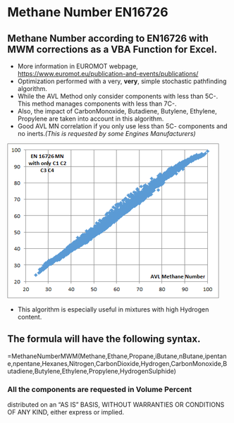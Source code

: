# Methane Number EN16726  

## Methane Number according to EN16726 with MWM corrections as a VBA Function for Excel.  

- More information in EUROMOT webpage, https://www.euromot.eu/publication-and-events/publications/
- Optimization performed with a very, **very**, simple stochastic pathfinding algorithm.  
- While the AVL Method only consider components with less than 5C-. This method manages components with less than 7C-. 
- Also, the impact of CarbonMonoxide, Butadiene, Butylene, Ethylene, Propylene are taken into account in this algorithm.
- Good AVL MN correlation if you only use less than 5C- components and no inerts.*(This is requested by some Engines Manufacturers)*  

![MethaneNumberComparison](MethaneNumberComparison.png)  

- This algorithm is especially useful in mixtures with high Hydrogen content.  

## The formula will have the following syntax.  

=MethaneNumberMWM(Methane,Ethane,Propane,iButane,nButane,ipentane,npentane,Hexanes,Nitrogen,CarbonDioxide,Hydrogen,CarbonMonoxide,Butadiene,Butylene,Ethylene,Propylene,HydrogenSulphide)

### All the components are requested in Volume Percent

distributed on an “AS IS” BASIS, WITHOUT WARRANTIES OR CONDITIONS OF ANY KIND, either express or implied.
